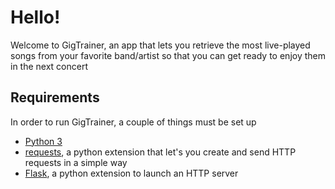 # Hello!

Welcome to GigTrainer, an app that lets you retrieve
the most live-played songs from your favorite band/artist so that
you can get ready to enjoy them in the next concert

## Requirements

In order to run GigTrainer, a couple of things must be set up

- [Python 3](https://www.python.org/downloads/)
- [requests](https://pypi.org/project/requests/), a python extension that let's you create and send HTTP requests in a simple way
- [Flask](https://flask.palletsprojects.com/en/2.3.x/installation/), a python extension to launch an HTTP server